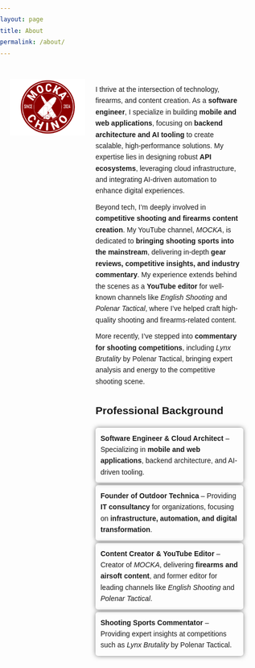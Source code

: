 ```yaml
---
layout: page
title: About
permalink: /about/
---
```


<style>
  body {
    font-family: Arial, sans-serif;
    line-height: 1.6;
    margin: 0;
    padding: 0;
  }
  .container {
    max-width: 800px;
    margin: 20px auto;
    padding: 20px;
  }
  .content {
    display: flex;
    flex-wrap: wrap;
    align-items: flex-start;
  }
  .content img {
    max-width: 150px;
    margin-right: 20px;
    flex: 1;
  }
  .content div {
    flex: 2;
  }
  .content p {
    margin: 10px 0;
  }
  .content ul {
    list-style-type: none;
    padding: 0;
  }
  .content ul li {
    box-shadow: 0 0 10px rgba(0, 0, 0, 0.5);
    margin: 5px 0;
    padding: 10px;
    border-radius: 5px;
  }
  @media (max-width: 600px) {
    .content {
      flex-direction: column;
      align-items: center;
    }
    .content img {
      margin: 0 0 20px 0;
    }
  }
</style>

<div class="container">
  <div class="content">
    <img src="/images/profilePicture.png" alt="MOCKA Logo">
    <div>
      <p>I thrive at the intersection of technology, firearms, and content creation. As a <strong>software engineer</strong>, I specialize in building <strong>mobile and web applications</strong>, focusing on <strong>backend architecture and AI tooling</strong> to create scalable, high-performance solutions. My expertise lies in designing robust <strong>API ecosystems</strong>, leveraging cloud infrastructure, and integrating AI-driven automation to enhance digital experiences.</p>
      <p>Beyond tech, I’m deeply involved in <strong>competitive shooting and firearms content creation</strong>. My YouTube channel, <em>MOCKA</em>, is dedicated to <strong>bringing shooting sports into the mainstream</strong>, delivering in-depth <strong>gear reviews, competitive insights, and industry commentary</strong>. My experience extends behind the scenes as a <strong>YouTube editor</strong> for well-known channels like <em>English Shooting</em> and <em>Polenar Tactical</em>, where I’ve helped craft high-quality shooting and firearms-related content.</p>
      <p>More recently, I’ve stepped into <strong>commentary for shooting competitions</strong>, including <em>Lynx Brutality</em> by Polenar Tactical, bringing expert analysis and energy to the competitive shooting scene.</p>
      <h2>Professional Background</h2>
      <ul>
        <li><strong>Software Engineer & Cloud Architect</strong> – Specializing in <strong>mobile and web applications</strong>, backend architecture, and AI-driven tooling.</li>
        <li><strong>Founder of Outdoor Technica</strong> – Providing <strong>IT consultancy</strong> for organizations, focusing on <strong>infrastructure, automation, and digital transformation</strong>.</li>
        <li><strong>Content Creator & YouTube Editor</strong> – Creator of <em>MOCKA</em>, delivering <strong>firearms and airsoft content</strong>, and former editor for leading channels like <em>English Shooting</em> and <em>Polenar Tactical</em>.</li>
        <li><strong>Shooting Sports Commentator</strong> – Providing expert insights at competitions such as <em>Lynx Brutality</em> by Polenar Tactical.</li>
      </ul>
    </div>
  </div>
</div>
